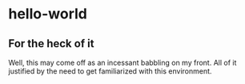 # hello-world
For the heck of it
---------------------

Well, this may come off as an incessant babbling on my front. 
All of it justified by the need to get familiarized with this environment.
